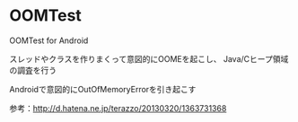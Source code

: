 # OOMTest
OOMTest for Android


スレッドやクラスを作りまくって意図的にOOMEを起こし、
Java/Cヒープ領域の調査を行う

Androidで意図的にOutOfMemoryErrorを引き起こす

参考：http://d.hatena.ne.jp/terazzo/20130320/1363731368

